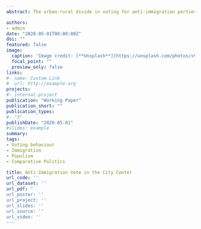 ```yaml
---
abstract: The urban-rural divide in voting for anti-immigration parties is one of the most striking patterns in contemporary Western democracies. Why are cities different? In large cities, segregation reduces the probability of contact between immigrants and natives and, hence, it reduces the salience of the immigration issue in the decision of how to cast a ballot. I show that citizens of large cities in France are more likely to vote more for far-right parties in response to immigration when segregation is low. The effect fades away as segregation increases. When the electoral response to immigration is analysed at the polling station level, i.e. when segregation is naturally controlled for, then standard results in the literature appear: more immigration is associated with more far-right vote, and more so if immigrants compete with natives for welfare.  

authors:
- admin
date: "2020-05-01T00:00:00Z"
doi: ""
featured: false
image:
  caption: 'Image credit: [**Unsplash**](https://unsplash.com/photos/s9CC2SKySJM)'
  focal_point: ""
  preview_only: false
links:
#- name: Custom Link
#  url: http://example.org
projects:
#- internal-project
publication: "Working Paper"
publication_short: ""
publication_types:
#- "3"
publishDate: "2020-05-01"
#slides: example
summary: 
tags: 
- Voting behaviour
- Immigration
- Populism
- Comparative Politics

title: Anti-Immigration Vote in the City Center
url_code: ''
url_dataset: ''
url_pdf: "
url_poster: ''
url_project: ''
url_slides: ''
url_source: ''
url_video: ''
---
```


